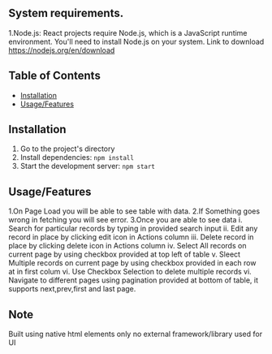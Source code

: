 ## System requirements.

1.Node.js: React projects require Node.js, which is a JavaScript runtime environment. You'll need to install Node.js on your system.
Link to download https://nodejs.org/en/download

## Table of Contents

- [Installation](#installation)
- [Usage/Features](#Usage/Features)

## Installation

1. Go to the project's directory
2. Install dependencies: `npm install`
3. Start the development server: `npm start`

## Usage/Features

1.On Page Load you will be able to see table with data.
2.If Something goes wrong in fetching you will see error.
3.Once you are able to see data
i. Search for particular records by typing in provided search input
ii. Edit any record in place by clicking edit icon in Actions column
iii. Delete record in place by clicking delete icon in Actions column
iv. Select All records on current page by using checkbox provided at top left of table
v. Sleect Multiple records on current page by using checkbox provided in each row at in first colum
vi. Use Checkbox Selection to delete multiple records
vi. Navigate to different pages using pagination provided at bottom of table, it supports next,prev,first and last page.

## Note

Built using native html elements only no external framework/library used for UI
